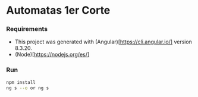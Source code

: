 Automatas 1er Corte
=======

### Requirements
 - This project was generated with (Angular)[https://cli.angular.io/] version 8.3.20.
 - (Node)[https://nodejs.org/es/]

### Run

```bash
npm install
ng s --o or ng s
```

